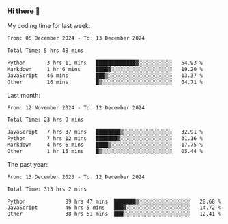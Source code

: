 ### Hi there 👋

My coding time for last week:

<!--START_SECTION:week-->

```txt
From: 06 December 2024 - To: 13 December 2024

Total Time: 5 hrs 48 mins

Python       3 hrs 11 mins   █████████████▓░░░░░░░░░░░   54.93 %
Markdown     1 hr 6 mins     ████▓░░░░░░░░░░░░░░░░░░░░   19.20 %
JavaScript   46 mins         ███▒░░░░░░░░░░░░░░░░░░░░░   13.37 %
Other        16 mins         █▒░░░░░░░░░░░░░░░░░░░░░░░   04.71 %
```

<!--END_SECTION:week-->

Last month:

<!--START_SECTION:month-->

```txt
From: 12 November 2024 - To: 12 December 2024

Total Time: 23 hrs 9 mins

JavaScript   7 hrs 37 mins   ████████▒░░░░░░░░░░░░░░░░   32.91 %
Python       7 hrs 12 mins   ███████▓░░░░░░░░░░░░░░░░░   31.16 %
Markdown     4 hrs 6 mins    ████▒░░░░░░░░░░░░░░░░░░░░   17.75 %
Other        1 hr 15 mins    █▒░░░░░░░░░░░░░░░░░░░░░░░   05.44 %
```

<!--END_SECTION:month-->

The past year:

<!--START_SECTION:year-->

```txt
From: 13 December 2023 - To: 12 December 2024

Total Time: 313 hrs 2 mins

Python             89 hrs 47 mins  ███████▒░░░░░░░░░░░░░░░░░   28.68 %
JavaScript         46 hrs 5 mins   ███▓░░░░░░░░░░░░░░░░░░░░░   14.72 %
Other              38 hrs 51 mins  ███░░░░░░░░░░░░░░░░░░░░░░   12.41 %
```

<!--END_SECTION:year-->
